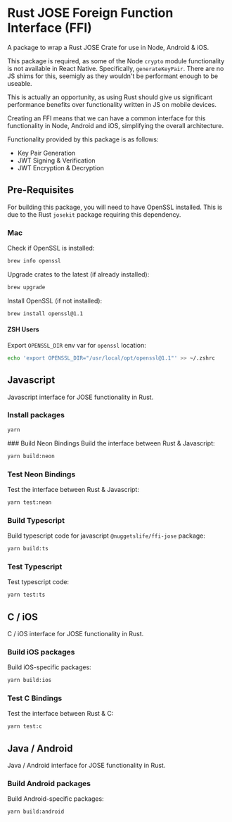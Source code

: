 # Rust JOSE Foreign Function Interface (FFI)

A package to wrap a Rust JOSE Crate for use in Node, Android & iOS.

This package is required, as some of the Node `crypto` module functionality is not available in React Native. Specifically, `generateKeyPair`. There are no JS shims for this, seemigly as they wouldn't be performant enough to be useable.

This is actually an opportunity, as using Rust should give us significant performance benefits over functionality written in JS on mobile devices.

Creating an FFI means that we can have a common interface for this functionality in Node, Android and iOS, simplifying the overall architecture.

Functionality provided by this package is as follows:

- Key Pair Generation
- JWT Signing & Verification
- JWT Encryption & Decryption

## Pre-Requisites
For building this package, you will need to have OpenSSL installed. This is due to the Rust `josekit` package requiring this dependency.

### Mac
Check if OpenSSL is installed:
```sh
brew info openssl
```

Upgrade crates to the latest (if already installed):
```sh
brew upgrade
```

Install OpenSSL (if not installed):
```sh
brew install openssl@1.1
```

#### ZSH Users
Export `OPENSSL_DIR` env var for `openssl` location:
```sh
echo 'export OPENSSL_DIR="/usr/local/opt/openssl@1.1"' >> ~/.zshrc
```

## Javascript
Javascript interface for JOSE functionality in Rust.

### Install packages
```sh
yarn
```

### Build Neon Bindings
Build the interface between Rust & Javascript:
```sh
yarn build:neon
```

### Test Neon Bindings
Test the interface between Rust & Javascript:
```sh
yarn test:neon
```

### Build Typescript
Build typescript code for javascript `@nuggetslife/ffi-jose` package:
```sh
yarn build:ts
```

### Test Typescript
Test typescript code:
```sh
yarn test:ts
```

## C / iOS
C / iOS interface for JOSE functionality in Rust.

### Build iOS packages
Build iOS-specific packages:
```sh
yarn build:ios
```

### Test C Bindings
Test the interface between Rust & C:
```sh
yarn test:c
```

## Java / Android
Java / Android interface for JOSE functionality in Rust.

### Build Android packages
Build Android-specific packages:
```sh
yarn build:android
```
